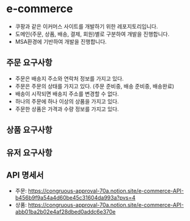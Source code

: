 # e-commerce
- 쿠팡과 같은 이커머스 사이트를 개발하기 위한 레포지토리입니다.
- 도메인(주문, 상품, 배송, 결제, 회원)별로 구분하여 개발을 진행합니다.
- MSA환경에 기반하여 개발을 진행합니다.

## 주문 요구사항
- 주문은 배송지 주소와 연락처 정보를 가지고 있다.
- 주문은 주문의 상태를 가지고 있다. (주문 준비중, 배송 준비중, 배송완료)
- 배송이 시작되면 배송지 주소를 변경할 수 없다.
- 하나의 주문에 하나 이상의 상품을 가지고 있다.
- 주문한 상품은 가격과 수량 정보를 가지고 있다.

## 상품 요구사항


## 유저 요구사항


## API 명세서
- 주문: https://congruous-approval-70a.notion.site/e-commerce-API-b456b9f9a54a4d60be45c31604da993a?pvs=4
- 상품: https://congruous-approval-70a.notion.site/e-commerce-API-abb01ba2b02e4af28dbed0addc6e370e
